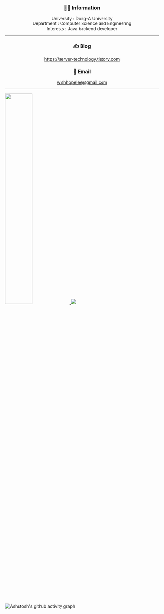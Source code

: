 <div align="center">

### 💁🏻 Information
University : Dong-A University
<br>
Department : Computer Science and Engineering
<br>
Interests : Java backend developer
___

### ✍️ Blog
https://server-technology.tistory.com

### 📧 Email  
wishhopelee@gmail.com
</div>

___
<div>
<a href="s">
  <img src="https://github-readme-stats.vercel.app/api?username=w1shope&theme=tokyonight&show_icons=true" width="42%" />
</a>
<a href="s">
  <img src="https://github-readme-stats.vercel.app/api/top-langs/?username=w1shope&exclude_repo=w1shope&layout=compact&theme=tokyonight" />
</a>
<div>
<br>
  
![Ashutosh's github activity graph](https://github-readme-activity-graph.vercel.app/graph?username=w1shope&theme=react&custom_title=%20&hide_border=true)
